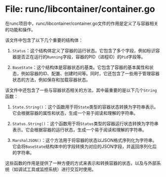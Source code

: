 # File: runc/libcontainer/container.go

在runc项目中，runc/libcontainer/container.go文件的作用是定义了与容器相关的功能和操作。

该文件中包含了以下几个重要的结构体：

1. `Status`：这个结构体定义了容器的运行状态。它包含了多个字段，例如标识容器是否正在运行的`Running`字段，容器的PID（进程ID）的`Pid`字段等。

2. `BaseState`：这个结构体是容器状态的基类。它包含了容器的基本属性和状态，例如容器的ID、配置、创建时间等。同时，它还包含了一些用于管理容器状态的方法，例如保存和加载容器状态。

该文件中还包含了一些与容器状态相关的方法，其中最重要的是以下几个`String`函数：

1. `State.String()`：这个函数用于将`State`类型的容器状态转换为字符串表示。它会根据容器的属性和状态，生成一个易于阅读和理解的字符串。

2. `Status.String()`：这个函数用于将`Status`类型的容器运行状态转换为字符串表示。它会根据容器的运行状态，生成一个易于阅读和理解的字符串。

3. `MarshalJSON()`：这个方法用于将容器的状态以JSON格式序列化为字符串。它会将`BaseState`结构体中的字段转换为对应的JSON字段，并返回序列化后的字符串。

这些函数的作用是提供了一种方便的方式来表示和转换容器的状态，以及与外部系统（如调试工具或监控系统）进行交互时使用。

